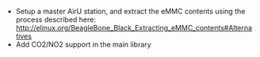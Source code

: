 * Setup a master AirU station, and extract the eMMC contents using the process described here: http://elinux.org/BeagleBone_Black_Extracting_eMMC_contents#Alternatives
* Add CO2/NO2 support in the main library
